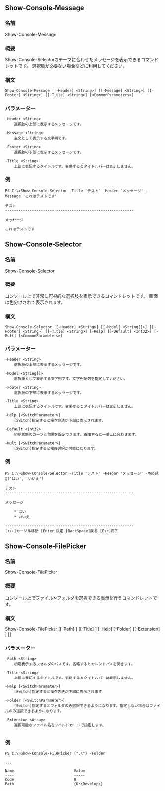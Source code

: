 
## Show-Console-Message
### 名前
Show-Console-Message
    
### 概要
Show-Console-Selectorのテーマに合わせたメッセージを表示できるコマンドレットです。
選択肢が必要ない場合などに利用してください。
    
    
### 構文
```
Show-Console-Message [[-Header] <String>] [[-Message] <String>] [[-Footer] <String>] [[-Title] <String>] [<CommonParameters>]
```

### パラメーター
```
-Header <String>
    選択肢の上部に表示するメッセージです。
    
-Message <String>
    主文として表示する文字列です。
    
-Footer <String>
    選択肢の下部に表示するメッセージです。
    
-Title <String>
    上部に表記するタイトルです。省略するとタイトルバーは表示しません。
```

### 例

```
PS C:\>Show-Console-Selector -Title 'テスト' -Header 'メッセージ' -Message 'これはテストです'

テスト
----------------------------------------------------------

メッセージ

これはテストです
```

## Show-Console-Selector

### 名前
Show-Console-Selector
    
### 概要
コンソール上で非常に可視的な選択肢を表示できるコマンドレットです。
画面は色分けされて表示されます。

### 構文
```
Show-Console-Selector [[-Header] <String>] [[-Model] <String[]>] [[-Footer] <String>] [[-Title] <String>] [-Help] [[-Default] <Int32>] [-Mult] [<CommonParameters>]
```

### パラメーター
```
-Header <String>
    選択肢の上部に表示するメッセージです。
    
-Model <String[]>
    選択肢として表示する文字列です。文字列配列を指定してください。
    
-Footer <String>
    選択肢の下部に表示するメッセージです。
    
-Title <String>
    上部に表記するタイトルです。省略するとタイトルバーは表示しません。
    
-Help [<SwitchParameter>]
    [Switch]指定すると操作方法が下部に表示されます。
    
-Default <Int32>
    初期状態のカーソル位置を設定できます。省略すると一番上に合わせます。
    
-Mult [<SwitchParameter>]
    [Switch]指定すると複数選択が可能になります。
```

### 例
```
PS C:\>Show-Console-Selector -Title 'テスト' -Header 'メッセージ' -Model @('はい', 'いいえ')

テスト
----------------------------------------------------------

メッセージ

    * はい
    * いいえ

----------------------------------------------------------
[↑/↓]カーソル移動 [Enter]決定 [BackSpace]戻る [Esc]終了

```

## Show-Console-FilePicker
### 名前
Show-Console-FilePicker

### 概要
コンソール上でファイルやフォルダを選択できる表示を行うコマンドレットです。

### 構文
Show-Console-FilePicker [[-Path] <String>] [[-Title] <String>] [-Help] [-Folder] [[-Extension] <Array>] [<CommonParameters>]

### パラメーター
```
-Path <String>
    初期表示するフォルダのパスです。省略するとカレントパスを開きます。
    
-Title <String>
    上部に表記するタイトルです。省略するとタイトルバーは表示しません。
    
-Help [<SwitchParameter>]
    [Switch]指定すると操作方法が下部に表示されます
    
-Folder [<SwitchParameter>]
    [Switch]指定するとフォルダのみ選択できるようになります。指定しない場合はファイルのみ選択できるようになります。
    
-Extension <Array>
    選択可能なファイル名をワイルドカードで指定します。
    
```

### 例
```
PS C:\>Show-Console-FilePicker (".\") -Folder

...

Name                           Value
----                           -----
Code                           0
Path                           {D:\Develop\}

```
